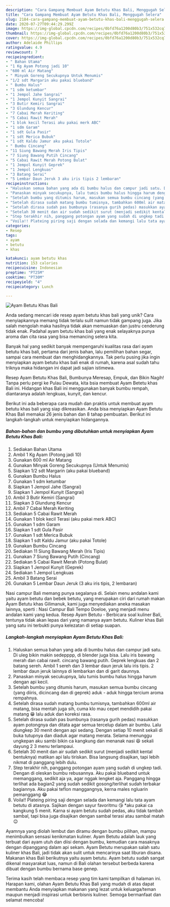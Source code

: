 ```yaml
---
description: "Cara Gampang Membuat Ayam Betutu Khas Bali, Menggugah Selera"
title: "Cara Gampang Membuat Ayam Betutu Khas Bali, Menggugah Selera"
slug: 2184-cara-gampang-membuat-ayam-betutu-khas-bali-menggugah-selera
date: 2020-07-27T09:44:29.299Z
image: https://img-global.cpcdn.com/recipes/0bfd76a1200d80b3/751x532cq70/ayam-betutu-khas-bali-foto-resep-utama.jpg
thumbnail: https://img-global.cpcdn.com/recipes/0bfd76a1200d80b3/751x532cq70/ayam-betutu-khas-bali-foto-resep-utama.jpg
cover: https://img-global.cpcdn.com/recipes/0bfd76a1200d80b3/751x532cq70/ayam-betutu-khas-bali-foto-resep-utama.jpg
author: Adelaide Phillips
ratingvalue: 4.9
reviewcount: 7
recipeingredient:
- " Bahan Utama"
- "1 Kg Ayam Potong jadi 10"
- "600 ml Air Matang"
- " Minyak Goreng Secukupnya Untuk Menumis"
- "1/2 sdt Margarin aku pakai blueband"
- " Bumbu Halus"
- "1 sdm ketumbar"
- "1 Jempol Jahe Sangrai"
- "1 Jempol Kunyit Sangrai"
- "3 Butir Kemiri Sangrai"
- "3 Glundung Kencur"
- "7 Cabai Merah Keriting"
- "5 Cabai Rawit Merah"
- "1 blok kecil Terasi aku pakai merk ABC"
- "1 sdm Garam"
- "1 sdt Gula Pasir"
- "1 sdt Merica Bubuk"
- "1 sdt Kaldu Jamur aku pakai Totole"
- " Bumbu Cincang"
- "11 Siung Bawang Merah Iris Tipis"
- "7 Siung Bawang Putih Cincang"
- "5 Cabai Rawit Merah Potong Bulat"
- "1 Jempol Kunyit Geprek"
- "1 Jempol Lengkuas"
- "3 Batang Serai"
- "5 Lembar Daun Jeruk 3 aku iris tipis 2 lembaran"
recipeinstructions:
- "Haluskan semua bahan yang ada di bumbu halus dan campur jadi satu. Di uleg bikin makin sedepppp, di blender juga bisa. Lalu iris bawang merah dan cabai rawit. cincang bawang putih. Geprek lengkuas dan 2 batang sereh. Ambil 1 sereh dan 3 lembar daun jeruk lalu iris tipis. 2 lembar daun jeruk lainnya di lembarkan dan di garit daunnya."
- "Panaskan minyak secukupnya, lalu tumis bumbu halus hingga harum dengan api kecil."
- "Setelah bumbu yang ditumis harum, masukan semua bumbu cincang (yang diiris, dicincang dan di geprek) aduk - aduk hingga tercium aroma rempahnya."
- "Setelah dirasa sudah matang bumbu tumisnya, tambahkan 600ml air matang, bisa mentah juga sih, cuma klo mau cepet mendidih pakai matang 😁 lalu aduk dan koreksi rasa."
- "Setelah dirasa sudah pas bumbunya (rasanya gurih pedas) masukkan ayam potongnya dan ditata agar semua tercelup dalam air bumbu. Lalu diungkep 30 menit dengan api sedang. Dengan setiap 10 menit sekali di buka tutupnya dan diaduk agar matang merata. Selama menunggu ungkepan aku sambi bikin ca kangkung dan menanak nasi 😆 sekali dayung 2 3 menu terlampaui."
- "Setelah 30 menit dan air sudah sedikit surut (menjadi sedikit kental bentuknya) matikan api lalu tiriskan. Bisa langsung disajikan, tapi lebih nikmat di panggang lebih dulu."
- "Step terakhir nih, panggang potongan ayam yang sudah di ungkep tadi. Dengan di oleskan bumbu rebusannya. Aku pakai blueband untuk memanggang, sedikit aja ya, agar nggak lengket aja. Panggang hingga terlihat ada bagian2 yang sudah sedikit gosong/terlihat sudah terbakar bagiannya. Aku pakai teflon manggangnya, kerna males ngluarin pemanggang 😂"
- "Voila!! Plateing piring saji dengan selada dan kemangi lalu tata ayam betutu di atasnya. Sajikan dengan sayur favoritmu 😘 *aku pakai ca kangkung 5 menit. Karna si ayam betutu sudah pedas, aku tidak tambah sambal, tapi bisa juga disajikan dengan sambal terasi atau sambal matah 😉"
categories:
- Resep
tags:
- ayam
- betutu
- khas

katakunci: ayam betutu khas 
nutrition: 153 calories
recipecuisine: Indonesian
preptime: "PT25M"
cooktime: "PT30M"
recipeyield: "4"
recipecategory: Lunch

---
```



![Ayam Betutu Khas Bali](https://img-global.cpcdn.com/recipes/0bfd76a1200d80b3/751x532cq70/ayam-betutu-khas-bali-foto-resep-utama.jpg)

Anda sedang mencari ide resep ayam betutu khas bali yang unik? Cara menyiapkannya memang tidak terlalu sulit namun tidak gampang juga. Jika salah mengolah maka hasilnya tidak akan memuaskan dan justru cenderung tidak enak. Padahal ayam betutu khas bali yang enak selayaknya punya aroma dan cita rasa yang bisa memancing selera kita.

Banyak hal yang sedikit banyak mempengaruhi kualitas rasa dari ayam betutu khas bali, pertama dari jenis bahan, lalu pemilihan bahan segar, sampai cara membuat dan menghidangkannya. Tak perlu pusing jika ingin menyiapkan ayam betutu khas bali enak di rumah, karena asal sudah tahu triknya maka hidangan ini dapat jadi sajian istimewa.

Resep Ayam Betutu Khas Bali, Bumbunya Meresap, Empuk, dan Bikin Nagih! Tanpa perlu pergi ke Pulau Dewata, kita bsia membuat Ayam Betetu khas Bali ini. Hidangan khas Bali ini menggunakan banyak bumbu rempah, diantaranya adalah lengkuas, kunyit, dan kencur.


Berikut ini ada beberapa cara mudah dan praktis untuk membuat ayam betutu khas bali yang siap dikreasikan. Anda bisa menyiapkan Ayam Betutu Khas Bali memakai 26 jenis bahan dan 8 tahap pembuatan. Berikut ini langkah-langkah untuk menyiapkan hidangannya.

<!--inarticleads1-->

##### Bahan-bahan dan bumbu yang dibutuhkan untuk menyiapkan Ayam Betutu Khas Bali:

1. Sediakan  Bahan Utama
1. Ambil 1 Kg Ayam (Potong jadi 10)
1. Gunakan 600 ml Air Matang
1. Gunakan  Minyak Goreng Secukupnya (Untuk Menumis)
1. Siapkan 1/2 sdt Margarin (aku pakai blueband)
1. Gunakan  Bumbu Halus
1. Gunakan 1 sdm ketumbar
1. Siapkan 1 Jempol Jahe (Sangrai)
1. Siapkan 1 Jempol Kunyit (Sangrai)
1. Ambil 3 Butir Kemiri (Sangrai)
1. Siapkan 3 Glundung Kencur
1. Ambil 7 Cabai Merah Keriting
1. Sediakan 5 Cabai Rawit Merah
1. Gunakan 1 blok kecil Terasi (aku pakai merk ABC)
1. Gunakan 1 sdm Garam
1. Siapkan 1 sdt Gula Pasir
1. Gunakan 1 sdt Merica Bubuk
1. Siapkan 1 sdt Kaldu Jamur (aku pakai Totole)
1. Gunakan  Bumbu Cincang
1. Sediakan 11 Siung Bawang Merah (Iris Tipis)
1. Gunakan 7 Siung Bawang Putih (Cincang)
1. Sediakan 5 Cabai Rawit Merah (Potong Bulat)
1. Siapkan 1 Jempol Kunyit (Geprek)
1. Sediakan 1 Jempol Lengkuas
1. Ambil 3 Batang Serai
1. Gunakan 5 Lembar Daun Jeruk (3 aku iris tipis, 2 lembaran)


Nasi campur Bali memang punya segalanya di. Selain menu andalan kami yaitu ayam betutu dan bebek betutu, yang merupakan ciri dari rumah makan Ayam Betutu khas Gilimanuk, kami juga menyediakan aneka masakan lainnya, sperti : Nasi Campur Bali Tempo Doeloe, yang menjadi menu andalan kami yang kedua. Resep Ayam Betutu - Berbicara soal kuliner Bali, tentunya tidak akan lepas dari yang namanya ayam betutu. Kuliner khas Bali yang satu ini terbukti punya kelezatan di setiap suapan. 

<!--inarticleads2-->

##### Langkah-langkah menyiapkan Ayam Betutu Khas Bali:

1. Haluskan semua bahan yang ada di bumbu halus dan campur jadi satu. Di uleg bikin makin sedepppp, di blender juga bisa. Lalu iris bawang merah dan cabai rawit. cincang bawang putih. Geprek lengkuas dan 2 batang sereh. Ambil 1 sereh dan 3 lembar daun jeruk lalu iris tipis. 2 lembar daun jeruk lainnya di lembarkan dan di garit daunnya.
1. Panaskan minyak secukupnya, lalu tumis bumbu halus hingga harum dengan api kecil.
1. Setelah bumbu yang ditumis harum, masukan semua bumbu cincang (yang diiris, dicincang dan di geprek) aduk - aduk hingga tercium aroma rempahnya.
1. Setelah dirasa sudah matang bumbu tumisnya, tambahkan 600ml air matang, bisa mentah juga sih, cuma klo mau cepet mendidih pakai matang 😁 lalu aduk dan koreksi rasa.
1. Setelah dirasa sudah pas bumbunya (rasanya gurih pedas) masukkan ayam potongnya dan ditata agar semua tercelup dalam air bumbu. Lalu diungkep 30 menit dengan api sedang. Dengan setiap 10 menit sekali di buka tutupnya dan diaduk agar matang merata. Selama menunggu ungkepan aku sambi bikin ca kangkung dan menanak nasi 😆 sekali dayung 2 3 menu terlampaui.
1. Setelah 30 menit dan air sudah sedikit surut (menjadi sedikit kental bentuknya) matikan api lalu tiriskan. Bisa langsung disajikan, tapi lebih nikmat di panggang lebih dulu.
1. Step terakhir nih, panggang potongan ayam yang sudah di ungkep tadi. Dengan di oleskan bumbu rebusannya. Aku pakai blueband untuk memanggang, sedikit aja ya, agar nggak lengket aja. Panggang hingga terlihat ada bagian2 yang sudah sedikit gosong/terlihat sudah terbakar bagiannya. Aku pakai teflon manggangnya, kerna males ngluarin pemanggang 😂
1. Voila!! Plateing piring saji dengan selada dan kemangi lalu tata ayam betutu di atasnya. Sajikan dengan sayur favoritmu 😘 *aku pakai ca kangkung 5 menit. Karna si ayam betutu sudah pedas, aku tidak tambah sambal, tapi bisa juga disajikan dengan sambal terasi atau sambal matah 😉


Ayamnya yang diolah lembut dan diramu dengan bumbu pilihan, mampu menimbulkan sensasi kenikmatan kuliner. Ayam Betutu adalah lauk yang terbuat dari ayam utuh dan diisi dengan bumbu, kemudian cara masaknya dengan dipanggang dalam api sekam. Ayam Betutu merupakan salah satu kuliner khas Bali, jadi tidak akan sulit untuk mencarinya saat liburan disana. Makanan khas Bali berikutnya yaitu ayam betutu. Ayam betutu sudah sangat dikenal masyarakat luas, namun di Bali olahan tersebut berbeda karena dibuat dengan bumbu bernama base genep. 

Terima kasih telah membaca resep yang tim kami tampilkan di halaman ini. Harapan kami, olahan Ayam Betutu Khas Bali yang mudah di atas dapat membantu Anda menyiapkan makanan yang lezat untuk keluarga/teman maupun menjadi inspirasi untuk berbisnis kuliner. Semoga bermanfaat dan selamat mencoba!
